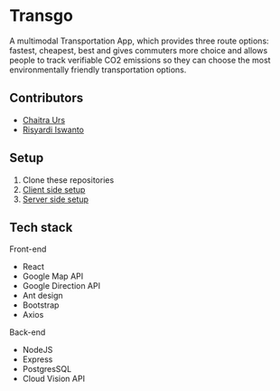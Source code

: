 # Transgo

A multimodal Transportation App, which provides three route options: fastest, cheapest, best and  gives commuters more choice and allows people to track verifiable CO2 emissions so they can choose the most environmentally friendly transportation options.

## Contributors
* [Chaitra Urs](https://github.com/ChaiUrs)
* [Risyardi Iswanto](https://github.com/elyeel)

## Setup
1. Clone these repositories
2. [Client side setup](https://github.com/Sean-HL-Lin/InstanTrip/blob/master/final-client/README.md)
3. [Server side setup](https://github.com/Sean-HL-Lin/InstanTrip/blob/master/final-server/README.md)

## Tech stack

Front-end
* React
* Google Map API
* Google Direction API 
* Ant design
* Bootstrap
* Axios

Back-end
* NodeJS
* Express
* PostgresSQL
* Cloud Vision API 
